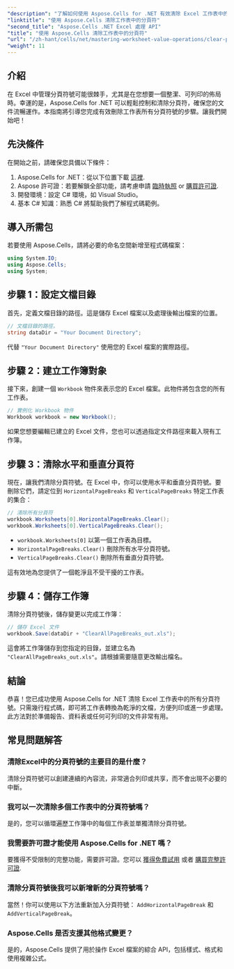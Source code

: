 ```yaml
---
"description": "了解如何使用 Aspose.Cells for .NET 有效清除 Excel 工作表中的所有分頁符號。本逐步指南將簡化整個過程。"
"linktitle": "使用 Aspose.Cells 清除工作表中的分頁符"
"second_title": "Aspose.Cells .NET Excel 處理 API"
"title": "使用 Aspose.Cells 清除工作表中的分頁符"
"url": "/zh-hant/cells/net/mastering-worksheet-value-operations/clear-page-breaks/"
"weight": 11
---
```


## 介紹

在 Excel 中管理分頁符號可能很棘手，尤其是在您想要一個整潔、可列印的佈局時。幸運的是，Aspose.Cells for .NET 可以輕鬆控制和清除分頁符，確保您的文件流暢運作。本指南將引導您完成有效刪除工作表所有分頁符號的步驟。讓我們開始吧！

## 先決條件

在開始之前，請確保您具備以下條件：

1. Aspose.Cells for .NET：從以下位置下載 [這裡](https://releases。aspose.com/cells/net/).
2. Aspose 許可證：若要解鎖全部功能，請考慮申請 [臨時執照](https://purchase.aspose.com/temp或者ary-license/) or [購買許可證](https://purchase。aspose.com/buy).
3. 開發環境：設定 C# 環境，如 Visual Studio。
4. 基本 C# 知識：熟悉 C# 將幫助我們了解程式碼範例。

## 導入所需包

若要使用 Aspose.Cells，請將必要的命名空間新增至程式碼檔案：

```csharp
using System.IO;
using Aspose.Cells;
using System;
```

## 步驟 1：設定文檔目錄

首先，定義文檔目錄的路徑。這是儲存 Excel 檔案以及處理後輸出檔案的位置。

```csharp
// 文檔目錄的路徑。
string dataDir = "Your Document Directory";
```

代替 `"Your Document Directory"` 使用您的 Excel 檔案的實際路徑。

## 步驟 2：建立工作簿對象

接下來，創建一個 `Workbook` 物件來表示您的 Excel 檔案。此物件將包含您的所有工作表。

```csharp
// 實例化 Workbook 物件
Workbook workbook = new Workbook();
```

如果您想要編輯已建立的 Excel 文件，您也可以透過指定文件路徑來載入現有工作簿。

## 步驟 3：清除水平和垂直分頁符

現在，讓我們清除分頁符號。在 Excel 中，你可以使用水平和垂直分頁符號。要刪除它們，請定位到 `HorizontalPageBreaks` 和 `VerticalPageBreaks` 特定工作表的集合：

```csharp
// 清除所有分頁符
workbook.Worksheets[0].HorizontalPageBreaks.Clear();
workbook.Worksheets[0].VerticalPageBreaks.Clear();
```

- `workbook.Worksheets[0]` 以第一個工作表為目標。
- `HorizontalPageBreaks.Clear()` 刪除所有水平分頁符號。
- `VerticalPageBreaks.Clear()` 刪除所有垂直分頁符號。

這有效地為您提供了一個乾淨且不受干擾的工作表。

## 步驟 4：儲存工作簿

清除分頁符號後，儲存變更以完成工作簿：

```csharp
// 儲存 Excel 文件
workbook.Save(dataDir + "ClearAllPageBreaks_out.xls");
```

這會將工作簿儲存到您指定的目錄，並建立名為 `"ClearAllPageBreaks_out.xls"`。請根據需要隨意更改輸出檔名。

## 結論

恭喜！您已成功使用 Aspose.Cells for .NET 清除 Excel 工作表中的所有分頁符號。只需幾行程式碼，即可將工作表轉換為乾淨的文檔，方便列印或進一步處理。此方法對於準備報告、資料表或任何可列印的文件非常有用。

## 常見問題解答

### 清除Excel中的分頁符號的主要目的是什麼？  
清除分頁符號可以創建連續的內容流，非常適合列印或共享，而不會出現不必要的中斷。

### 我可以一次清除多個工作表中的分頁符號嗎？  
是的，您可以循環遍歷工作簿中的每個工作表並單獨清除分頁符號。

### 我需要許可證才能使用 Aspose.Cells for .NET 嗎？  
要獲得不受限制的完整功能，需要許可證。您可以 [獲得免費試用](https://releases.aspose.com/) 或者 [購買完整許可證](https://purchase。aspose.com/buy).

### 清除分頁符號後我可以新增新的分頁符號嗎？  
當然！你可以使用以下方法重新加入分頁符號： `AddHorizontalPageBreak` 和 `AddVerticalPageBreak`。

### Aspose.Cells 是否支援其他格式變更？  
是的，Aspose.Cells 提供了用於操作 Excel 檔案的綜合 API，包括樣式、格式和使用複雜公式。